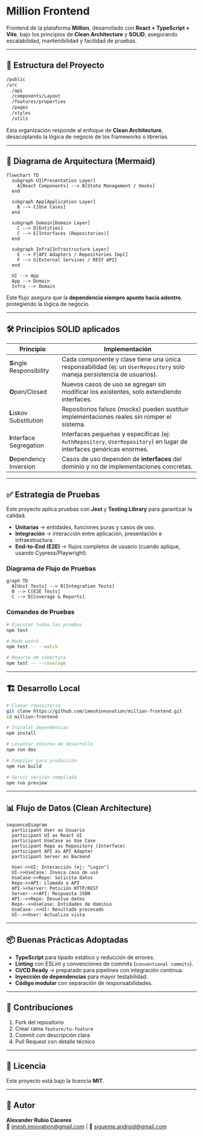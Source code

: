 # Million Frontend

Frontend de la plataforma **Million**, desarrollado con **React + TypeScript + Vite**, bajo los principios de **Clean Architecture** y **SOLID**, asegurando escalabilidad, mantenibilidad y facilidad de pruebas.

---

## 📂 Estructura del Proyecto

```bash
/public
/src
  /api
  /components/Layout
  /features/properties
  /pages
  /styles
  /utils
```

Esta organización responde al enfoque de **Clean Architecture**, desacoplando la lógica de negocio de los frameworks o librerías.

---

## 📐 Diagrama de Arquitectura (Mermaid)

```mermaid
flowchart TD
  subgraph UI[Presentation Layer]
    A[React Components] --> B[State Management / Hooks]
  end

  subgraph App[Application Layer]
    B --> C[Use Cases]
  end

  subgraph Domain[Domain Layer]
    C --> D[Entities]
    C --> E[Interfaces (Repositories)]
  end

  subgraph Infra[Infrastructure Layer]
    E --> F[API Adapters / Repositories Impl]
    F --> G[External Services / REST API]
  end

  UI --> App
  App --> Domain
  Infra --> Domain
```

Este flujo asegura que la **dependencia siempre apunte hacia adentro**, protegiendo la lógica de negocio.

---

## 🛠️ Principios SOLID aplicados

| Principio | Implementación |
|-----------|----------------|
| **S**ingle Responsibility | Cada componente y clase tiene una única responsabilidad (ej: un `UserRepository` solo maneja persistencia de usuarios). |
| **O**pen/Closed | Nuevos casos de uso se agregan sin modificar los existentes, solo extendiendo interfaces. |
| **L**iskov Substitution | Repositorios falsos (mocks) pueden sustituir implementaciones reales sin romper el sistema. |
| **I**nterface Segregation | Interfaces pequeñas y específicas (ej: `AuthRepository`, `UserRepository`) en lugar de interfaces genéricas enormes. |
| **D**ependency Inversion | Casos de uso dependen de **interfaces** del dominio y no de implementaciones concretas. |

---

## ✅ Estrategia de Pruebas

Este proyecto aplica pruebas con **Jest** y **Testing Library** para garantizar la calidad.

- **Unitarias** → entidades, funciones puras y casos de uso.  
- **Integración** → interacción entre aplicación, presentación e infraestructura.  
- **End-to-End (E2E)** → flujos completos de usuario (cuando aplique, usando Cypress/Playwright).  

### Diagrama de Flujo de Pruebas

```mermaid
graph TD
  A[Unit Tests] --> B[Integration Tests]
  B --> C[E2E Tests]
  C --> D[Coverage & Reports]
```

### Comandos de Pruebas

```bash
# Ejecutar todas las pruebas
npm test

# Modo watch
npm test -- --watch

# Reporte de cobertura
npm test -- --coverage
```

---

## 🏗️ Desarrollo Local

```bash
# Clonar repositorio
git clone https://github.com/imeshinnovation/million-frontend.git
cd million-frontend

# Instalar dependencias
npm install

# Levantar entorno de desarrollo
npm run dev

# Compilar para producción
npm run build

# Servir versión compilada
npm run preview
```

---

## 📊 Flujo de Datos (Clean Architecture)

```mermaid
sequenceDiagram
  participant User as Usuario
  participant UI as React UI
  participant UseCase as Use Case
  participant Repo as Repository (Interface)
  participant API as API Adapter
  participant Server as Backend

  User->>UI: Interacción (ej: "Login")
  UI->>UseCase: Invoca caso de uso
  UseCase->>Repo: Solicita datos
  Repo->>API: Llamada a API
  API->>Server: Petición HTTP/REST
  Server-->>API: Respuesta JSON
  API-->>Repo: Devuelve datos
  Repo-->>UseCase: Entidades de dominio
  UseCase-->>UI: Resultado procesado
  UI-->>User: Actualiza vista
```

---

## 📦 Buenas Prácticas Adoptadas

- **TypeScript** para tipado estático y reducción de errores.  
- **Linting** con ESLint y convenciones de commits (`conventional commits`).  
- **CI/CD Ready** → preparado para pipelines con integración continua.  
- **Inyección de dependencias** para mayor testabilidad.  
- **Código modular** con separación de responsabilidades.  

---

## 🤝 Contribuciones

1. Fork del repositorio  
2. Crear rama `feature/tu-feature`  
3. Commit con descripción clara  
4. Pull Request con detalle técnico  

---

## 📄 Licencia

Este proyecto está bajo la licencia **MIT**.  

---

## 👤 Autor

**Alexander Rubio Cáceres**  
📧 imesh.innovation@gmail.com | 📧 sigueme.android@gmail.com  
